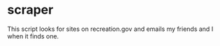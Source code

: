 # scraper
This script looks for sites on recreation.gov and emails my friends and I when it finds one.

